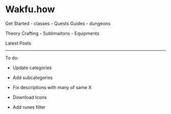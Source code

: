 # Wakfu.how

Get Started
    - classes
    - Quests
Guides
    - dungeons

Theory Crafting
    - Sublimaitons
    - Equipments

Latest Posts

---
To do:

- Update categories

- Add subcategories

- Fix descriptions with many of same X

- Download Icons 

- Add runes filter


